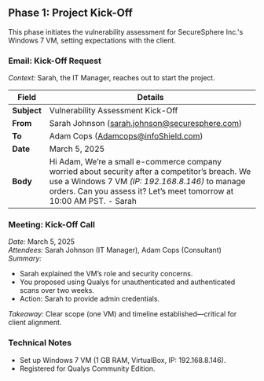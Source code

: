 ## Phase 1: Project Kick-Off

This phase initiates the vulnerability assessment for SecureSphere Inc.'s Windows 7 VM, setting expectations with the client.

### Email: Kick-Off Request
*Context:* Sarah, the IT Manager, reaches out to start the project.

| Field       | Details                              |
|-------------|--------------------------------------|
| **Subject** | Vulnerability Assessment Kick-Off   |
| **From**    | Sarah Johnson (sarah.johnson@securesphere.com) |
| **To**      | Adam Cops (Adamcops@infoShield.com) |
| **Date**    | March 5, 2025                       |
| **Body**    | Hi Adam, We’re a small e-commerce company worried about security after a competitor’s breach. We use a Windows 7 VM *(IP: 192.168.8.146)* to manage orders. Can you assess it? Let’s meet tomorrow at 10:00 AM PST. - Sarah |

### Meeting: Kick-Off Call
*Date:* March 5, 2025  
*Attendees:* Sarah Johnson (IT Manager), Adam Cops (Consultant)  
*Summary:*  
- Sarah explained the VM’s role and security concerns.  
- You proposed using Qualys for unauthenticated and authenticated scans over two weeks.  
- Action: Sarah to provide admin credentials.  

*Takeaway:* Clear scope (one VM) and timeline established—critical for client alignment.

### Technical Notes
- Set up Windows 7 VM (1 GB RAM, VirtualBox, IP: 192.168.8.146).  
- Registered for Qualys Community Edition.
